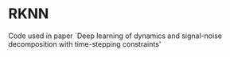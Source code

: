 # RKNN

Code used in paper `Deep learning of dynamics and signal-noise decomposition
with time-stepping constraints'
